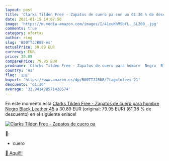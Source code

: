 ```yaml
---
layout: post
title: 'Clarks Tilden Free - Zapatos de cuero pa con un 61.36 % de descuento'
date: 2021-01-15 14:07:50
image: 'https://m.media-amazon.com/images/I/41xuKhMSbfL._SL200_.jpg'
comments: true
category: ofertas
author: ring
slug: 'B00TTJJB08-es'
actualPrice: 30.89 EUR
currency: EUR
price: 30.89
comparePrice: 79.95 EUR
prodname: 'Clarks Tilden Free - Zapatos de cuero para hombre  Negro  Black Leather   45'
country: 'es'
flag: '🇪🇸'
buyurl: 'https://www.amazon.es/dp/B00TTJJB08/?tag=tolees-21'
descuento: '61.36'
average: '33.941428571428574'
---
```


En este momento está [Clarks Tilden Free - Zapatos de cuero para hombre  Negro  Black Leather   45](https://www.amazon.es/dp/B00TTJJB08/?tag=tolees-21) a 30.89 EUR (original: 79.95 EUR) (61.36 %  de descuento) en el siguiente enlace!

[![Clarks Tilden Free - Zapatos de cuero pa](https://m.media-amazon.com/images/I/41xuKhMSbfL._SL200_.jpg)](https://www.amazon.es/dp/B00TTJJB08/?tag=tolees-21)

🔎:

- cuero

[🛒 Aquí!!!](https://www.amazon.es/dp/B00TTJJB08/?tag=tolees-21)

